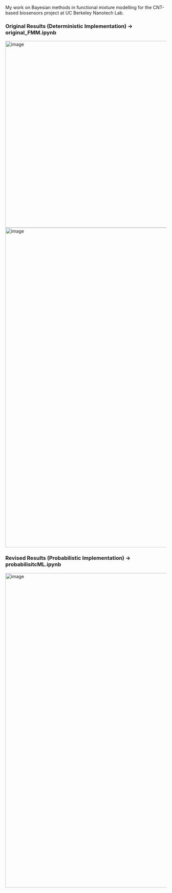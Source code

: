 
My work on Bayesian methods in functional mixture modelling for the CNT-based biosensors project at UC Berkeley Nanotech Lab. 

### Original Results (Deterministic Implementation) -> original_FMM.ipynb

<img width="582" alt="image" src="https://github.com/user-attachments/assets/634e5529-d3c4-47df-ae20-22de988c714e">
<img width="996" alt="image" src="https://github.com/user-attachments/assets/182cb208-c666-4f9c-846d-373769b0edfa">

### Revised Results (Probabilistic Implementation) -> probabilisitcML.ipynb

<img width="980" alt="image" src="https://github.com/user-attachments/assets/91ee0e2b-11e4-4b15-9d98-9015a6272c92">
